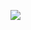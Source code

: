![](https://res.cloudinary.com/he9fywsrk/image/upload/d_no-recipe-image,f_auto,fl_progressive,q_75/e8ykrxagfihvdbmjrnuz.jpg)